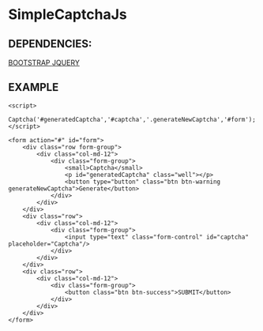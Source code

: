 # SimpleCaptchaJs

## DEPENDENCIES:
[BOOTSTRAP ](http://getbootstrap.com/getting-started/)
[JQUERY ](http://jquery.com/download/)

## EXAMPLE

```
<script>
	Captcha('#generatedCaptcha','#captcha','.generateNewCaptcha','#form');
</script>

<form action="#" id="form">
	<div class="row form-group">
		<div class="col-md-12">
			<div class="form-group">
				<small>Captcha</small>
				<p id="generatedCaptcha" class="well"></p>
				<button type="button" class="btn btn-warning generateNewCaptcha">Generate</button>
			</div>
		</div>
	</div>
	<div class="row">
		<div class="col-md-12">
			<div class="form-group">
				<input type="text" class="form-control" id="captcha" placeholder="Captcha"/>
			</div>
		</div>
	</div>
	<div class="row">
		<div class="col-md-12">
			<div class="form-group">
				<button class="btn btn-success">SUBMIT</button>
			</div>
		</div>
	</div>
</form>
```
